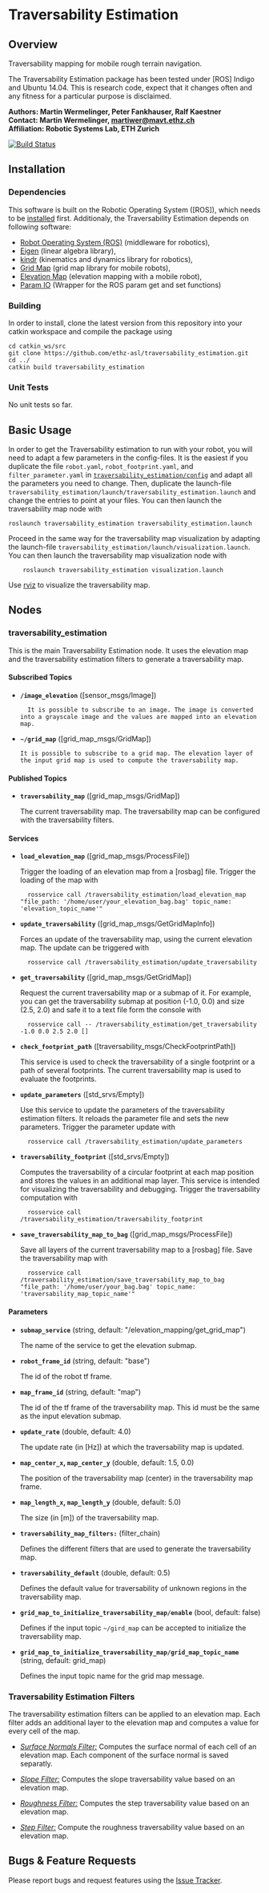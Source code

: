 # Traversability Estimation

## Overview

Traversability mapping for mobile rough terrain navigation.

The Traversability Estimation package has been tested under [ROS] Indigo and Ubuntu 14.04. This is research code, expect that it changes often and any fitness for a particular purpose is disclaimed.

**Authors: Martin Wermelinger, Peter Fankhauser, Ralf Kaestner  
Contact: Martin Wermelinger, martiwer@mavt.ethz.ch  
Affiliation: Robotic Systems Lab, ETH Zurich**

[![Build Status](https://ci.leggedrobotics.com/buildStatus/icon?job=github_leggedrobotics/traversability_estimation/master)](https://ci.leggedrobotics.com/job/github_leggedrobotics/job/traversability_estimation/job/master/)

## Installation

### Dependencies

This software is built on the Robotic Operating System ([ROS]), which needs to be [installed](http://wiki.ros.org) first. Additionaly, the Traversability Estimation depends on following software:

- [Robot Operating System (ROS)](http://wiki.ros.org) (middleware for robotics),
- [Eigen](http://eigen.tuxfamily.org) (linear algebra library),
- [kindr](http://github.com/ethz-asl/kindr) (kinematics and dynamics library for robotics),
- [Grid Map](https://github.com/ethz-asl/grid_map) (grid map library for mobile robots),
- [Elevation Map](https://github.com/ethz-asl/elevation_mapping) (elevation mapping with a mobile robot),
- [Param IO](https://bitbucket.org/leggedrobotics/any_node/src/master/) (Wrapper for the ROS param get and set functions)

### Building

In order to install, clone the latest version from this repository into your catkin workspace and compile the package using

	cd catkin_ws/src
	git clone https://github.com/ethz-asl/traversability_estimation.git
	cd ../
	catkin build traversability_estimation


### Unit Tests

No unit tests so far.


## Basic Usage

In order to get the Traversability estimation to run with your robot, you will need to adapt a few parameters in the config-files. It is the easiest if you duplicate the file `robot.yaml`, `robot_footprint.yaml`, and `filter_parameter.yaml` in [`traversability_estimation/config`](https://github.com/ethz-asl/traversability_estimation/tree/master/traversability_estimation/config) and adapt all the parameters you need to change. Then, duplicate the launch-file `traversability_estimation/launch/traversability_estimation.launch` and change the entries to point at your files. You can then launch the traversability map node with

	roslaunch traversability_estimation traversability_estimation.launch

Proceed in the same way for the traversability map visualization by adapting the launch-file `traversability_estimation/launch/visualization.launch`. You can then launch the traversability map visualization node with

     	roslaunch traversability_estimation visualization.launch

Use [rviz](http://wiki.ros.org/rviz) to visualize the traversability map.


## Nodes

### traversability_estimation

This is the main Traversability Estimation node. It uses the elevation map and the traversability estimation filters to generate a traversability map.


#### Subscribed Topics

* **`/image_elevation`** ([sensor_msgs/Image])

    	It is possible to subscribe to an image. The image is converted into a grayscale image and the values are mapped into an elevation map.

* **`~/grid_map`** ([grid_map_msgs/GridMap])

      It is possible to subscribe to a grid map. The elevation layer of the input grid map is used to compute the traversability map.


#### Published Topics

* **`traversability_map`** ([grid_map_msgs/GridMap])

	The current traversability map. The traversability map can be configured with the traversability filters.


#### Services

* **`load_elevation_map`** ([grid_map_msgs/ProcessFile])

    Trigger the loading of an elevation map from a [rosbag] file. Trigger the loading of the map with

        rosservice call /traversability_estimation/load_elevation_map "file_path: '/home/user/your_elevation_bag.bag' topic_name: 'elevation_topic_name'"

* **`update_traversability`** ([grid_map_msgs/GetGridMapInfo])

    Forces an update of the traversability map, using the current elevation map. The update can be triggered with

        rosservice call /traversability_estimation/update_traversability

* **`get_traversability`** ([grid_map_msgs/GetGridMap])

    Request the current traversability map or a submap of it. For example, you can get the traversability submap at position (-1.0, 0.0) and size (2.5, 2.0) and safe it to a text file form the console with

        rosservice call -- /traversability_estimation/get_traversability -1.0 0.0 2.5 2.0 []

* **`check_footprint_path`** ([traversability_msgs/CheckFootprintPath])

    This service is used to check the traversability of a single footprint or a path of several footprints. The current traversability map is used to evaluate the footprints.

* **`update_parameters`** ([std_srvs/Empty])

    Use this service to update the parameters of the traversability estimation filters. It reloads the parameter file and sets the new parameters. Trigger the parameter update with

        rosservice call /traversability_estimation/update_parameters

* **`traversability_footprint`** ([std_srvs/Empty])

    Computes the traversability of a circular footprint at each map position and stores the values in an additional map layer. This service is intended for visualizing the traversability and debugging. Trigger the traversability computation with

        rosservice call /traversability_estimation/traversability_footprint

* **`save_traversability_map_to_bag`** ([grid_map_msgs/ProcessFile])

    Save all layers of the current traversability map to a [rosbag] file. Save the traversability map with

        rosservice call /traversability_estimation/save_traversability_map_to_bag "file_path: '/home/user/your_bag.bag' topic_name: 'traversability_map_topic_name'"

#### Parameters

* **`submap_service`** (string, default: "/elevation_mapping/get_grid_map")

	The name of the service to get the elevation submap.

* **`robot_frame_id`** (string, default: "base")

	The id of the robot tf frame.

* **`map_frame_id`** (string, default: "map")

	The id of the tf frame of the traversability map. This id must be the same as the input elevation submap.

* **`update_rate`** (double, default: 4.0)

	The update rate (in \[Hz\]) at which the traversability map is updated.

* **`map_center_x`, `map_center_y`** (double, default: 1.5, 0.0)

	The position of the traversability map (center) in the traversability map frame.

* **`map_length_x`, `map_length_y`** (double, default: 5.0)

	The size (in \[m\]) of the traversability map.

* **`traversability_map_filters:`** (filter_chain)

	Defines the different filters that are used to generate the traversability map.

* **`traversability_default`** (double, default: 0.5)

	Defines the default value for traversability of unknown regions in the traversability map.

* **`grid_map_to_initialize_traversability_map/enable`** (bool, default: false)

	Defines if the input topic `~/gird_map` can be accepted to initialize the traversability map.

* **`grid_map_to_initialize_traversability_map/grid_map_topic_name`** (string, default: grid_map)

	Defines the input topic name for the grid map message.

### Traversability Estimation Filters

The traversability estimation filters can be applied to an elevation map. Each filter adds an additional layer to the elevation map and computes a value for every cell of the map.

* *[Surface Normals Filter:](traversability_estimation_filters/src/SurfaceNormalsFilter.cpp)* Computes the surface normal of each cell of an elevation map. Each component of the surface normal is saved separatly.

* *[Slope Filter:](traversability_estimation_filters/src/SlopeFilter.cpp)* Computes the slope traversability value based on an elevation map.

* *[Roughness Filter:](traversability_estimation_filters/src/RoughnessFilter.cpp)* Computes the step traversability value based on an elevation map.

* *[Step Filter:](traversability_estimation_filters/src/StepFilter.cpp)* Compute the roughness traversability value based on an elevation map.

## Bugs & Feature Requests

Please report bugs and request features using the [Issue Tracker](https://github.com/ethz-asl/ros_best_practices/issues).
